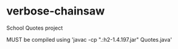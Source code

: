 # verbose-chainsaw
School Quotes project

MUST be compiled using 'javac -cp ".:h2-1.4.197.jar" Quotes.java'
